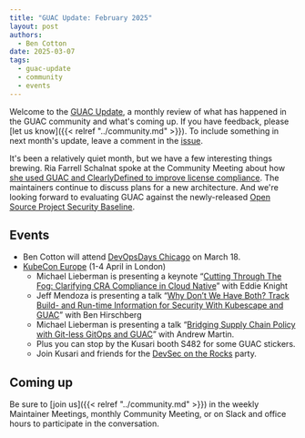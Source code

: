```yaml
---
title: "GUAC Update: February 2025"
layout: post
authors: 
  - Ben Cotton
date: 2025-03-07
tags:
  - guac-update
  - community
  - events
---
```


Welcome to the [GUAC Update](/tags/guac-update), a monthly review of what has happened in the GUAC community and what's coming up.
If you have feedback, please [let us know]({{< relref "../community.md" >}}).
To include something in next month's update, leave a comment in the [issue](https://github.com/guacsec/guac-landing/issues/130).

It's been a relatively quiet month, but we have a few interesting things brewing.
Ria Farrell Schalnat spoke at the Community Meeting about how [she used GUAC and ClearlyDefined to improve license compliance](https://youtu.be/4wCFLl-1UNk?t=1224).
The maintainers continue to discuss plans for a new architecture.
And we're looking forward to evaluating GUAC against the newly-released [Open Source Project Security Baseline](https://baseline.openssf.org).

## Events

* Ben Cotton will attend [DevOpsDays Chicago](https://devopsdays.org/events/2025-chicago/welcome/) on March 18.
* [KubeCon Europe](https://events.linuxfoundation.org/kubecon-cloudnativecon-europe/) (1-4 April in London)
    * Michael Lieberman is presenting a keynote “[Cutting Through The Fog: Clarifying CRA Compliance in Cloud Native](https://events.linuxfoundation.org/kubecon-cloudnativecon-europe/program/schedule/?_hsenc=p2ANqtz-_Bt8t9ThHyK9D8zm1KUzjEnVYWcPGCpISaP1EHMlSegDNDwV8iA2WoOJTaCEvoL0Dow0Ss9VJEyvzt9owaFbwOHW_oGQ&_hsmi=342547164&utm_campaign=KubeCon-EU-2025&utm_medium=email&utm_content=342547164&utm_source=hs_email)” with Eddie Knight
    * Jeff Mendoza is presenting a talk “[Why Don’t We Have Both? Track Build- and Run-time Information for Security With Kubescape and GUAC](https://events.linuxfoundation.org/kubecon-cloudnativecon-europe/program/schedule/?_hsenc=p2ANqtz-_Bt8t9ThHyK9D8zm1KUzjEnVYWcPGCpISaP1EHMlSegDNDwV8iA2WoOJTaCEvoL0Dow0Ss9VJEyvzt9owaFbwOHW_oGQ&_hsmi=342547164&utm_campaign=KubeCon-EU-2025&utm_medium=email&utm_content=342547164&utm_source=hs_email)” with Ben Hirschberg
    * Michael Lieberman is presenting a talk “[Bridging Supply Chain Policy with Git-less GitOps and GUAC](https://events.linuxfoundation.org/kubecon-cloudnativecon-europe/program/schedule/?_hsenc=p2ANqtz-_Bt8t9ThHyK9D8zm1KUzjEnVYWcPGCpISaP1EHMlSegDNDwV8iA2WoOJTaCEvoL0Dow0Ss9VJEyvzt9owaFbwOHW_oGQ&_hsmi=342547164&utm_campaign=KubeCon-EU-2025&utm_medium=email&utm_content=342547164&utm_source=hs_email)” with Andrew Martin.
    * Plus you can stop by the Kusari booth S482 for some GUAC stickers.
    * Join Kusari and friends for the [DevSec on the Rocks](https://www.meetup.com/devsec-on-the-rocks/events/306435280/) party.

## Coming up

Be sure to [join us]({{< relref "../community.md" >}}) in the weekly Maintainer Meetings, monthly Community Meeting, or on Slack and office hours to participate in the conversation.